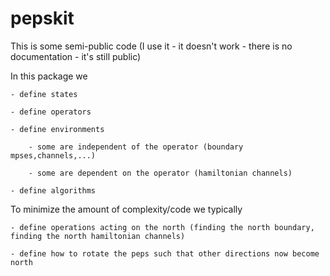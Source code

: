 # pepskit

This is some semi-public code (I use it - it doesn't work - there is no documentation - it's still public)

In this package we

    - define states

    - define operators

    - define environments

        - some are independent of the operator (boundary mpses,channels,...)

        - some are dependent on the operator (hamiltonian channels)

    - define algorithms


To minimize the amount of complexity/code we typically

    - define operations acting on the north (finding the north boundary, finding the north hamiltonian channels)

    - define how to rotate the peps such that other directions now become north
